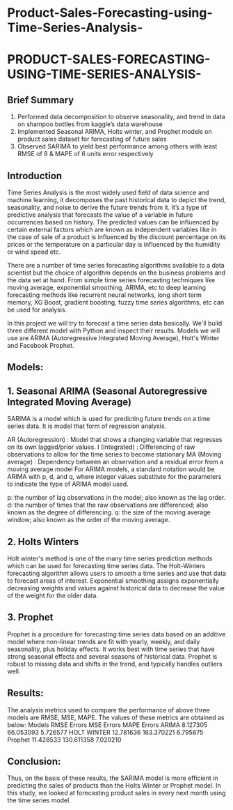 # Product-Sales-Forecasting-using-Time-Series-Analysis-
# PRODUCT-SALES-FORECASTING-USING-TIME-SERIES-ANALYSIS-

## Brief Summary
1.	Performed data decomposition to observe seasonality, and trend in data on shampoo bottles from kaggle’s data warehouse
2.	Implemented Seasonal ARIMA, Holts winter, and Prophet models on product sales dataset for forecasting of future sales
3.	Observed SARIMA to yield best performance among others with least RMSE of 8  & MAPE of 6 units error respectively 

## Introduction 
Time Series Analysis is the most widely used field of data science and machine learning, it decomposes the past historical data to depict the trend, seasonality, and noise to derive the future trends from it. It’s a type of predictive analysis that forecasts the value of a variable in future occurrences based on history. The predicted values can be influenced by certain external factors which are known as independent variables like in the case of sale of a product is influenced by the discount percentage on its prices or the temperature on a particular day is influenced by the humidity or wind speed etc.

There are a number of time series forecasting algorithms available to a data scientist but the choice of algorithm depends on the business problems and the data set at hand. From simple time series forecasting techniques like moving average, exponential smoothing, ARIMA, etc to deep learning forecasting methods like recurrent neural networks, long short term memory, XG Boost, gradient boosting, fuzzy time series algorithms, etc can be used for analysis.

In this project we will try to forecast a time series data basically. We'll build three different model with Python and inspect their results. Models we will use are ARIMA (Autoregressive Integrated Moving Average), Holt's Winter and Facebook Prophet.

## Models:
## 1. Seasonal ARIMA (Seasonal Autoregressive Integrated Moving Average)
SARIMA is a model which is used for predicting future trends on a time series data. It is model that form of regression analysis.

AR (Autoregression) : Model that shows a changing variable that regresses on its own lagged/prior values.
I (Integrated) : Differencing of raw observations to allow for the time series to become stationary
MA (Moving average) : Dependency between an observation and a residual error from a moving average model
For ARIMA models, a standard notation would be ARIMA with p, d, and q, where integer values substitute for the parameters to indicate the type of ARIMA model used.

p: the number of lag observations in the model; also known as the lag order.
d: the number of times that the raw observations are differenced; also known as the degree of differencing.
q: the size of the moving average window; also known as the order of the moving average.

## 2. Holts Winters
Holt winter's method is one of the many time series prediction methods which can be used for forecasting time series data. The Holt-Winters forecasting algorithm allows users to smooth a time series and use that data to forecast areas of interest. Exponential smoothing assigns exponentially decreasing weights and values against historical data to decrease the value of the weight for the older data.

## 3. Prophet
Prophet is a procedure for forecasting time series data based on an additive model where non-linear trends are fit with yearly, weekly, and daily seasonality, plus holiday effects. It works best with time series that have strong seasonal effects and several seasons of historical data. Prophet is robust to missing data and shifts in the trend, and typically handles outliers well.

## Results:
The analysis metrics used to compare the performance of above three models are RMSE, MSE, MAPE. The values of these metrics are obtained as below:
Models	     RMSE Errors	MSE Errors	MAPE Errors
ARIMA	       8.127305	    66.053093	  5.726577
HOLT WINTER	 12.781636	  163.370221	6.795875
Prophet	     11.428533	  130.611358	7.020210


## Conclusion:
Thus, on the basis of these results, the SARIMA model is more efficient in predicting the sales of products than the Holts Winter or Prophet model. In this study, we looked at forecasting product sales in every next month using the time series model.
